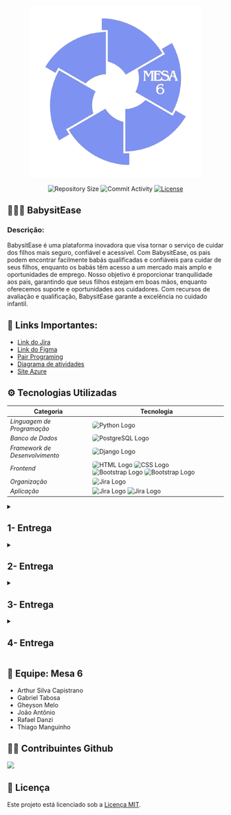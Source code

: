 <p align="center">
    <img src="https://github.com/mesa-6/BabysitEase/blob/main/prints/326804941-ae494e15-e114-47ec-ae2b-559e54894a77-removebg-preview.png" >
</p>
<p align="center">
    <img src="https://img.shields.io/github/repo-size/mesa-6/BabysitEase?style=flat" alt="Repository Size" />
    <img src="https://img.shields.io/github/commit-activity/t/mesa-6/BabysitEase?style=flat&logo=github" alt="Commit Activity" />
    <a href="LICENSE.md">
       <img src="https://img.shields.io/github/license/mesa-6/BabysitEase?style=flat" alt="License" />
    </a>
</p>

<h2>👩‍👧‍👦 BabysitEase</h2>
<h3>Descrição:</h3>
<p>
    BabysitEase é uma plataforma inovadora que visa tornar o serviço de cuidar dos filhos mais seguro, confiável e acessível. Com BabysitEase, os pais podem encontrar facilmente babás qualificadas e confiáveis para cuidar de seus filhos, enquanto os babás têm acesso a um mercado mais amplo e oportunidades de emprego. Nosso objetivo é proporcionar tranquilidade aos pais, garantindo que seus filhos estejam em boas mãos, enquanto oferecemos suporte e oportunidades aos cuidadores. Com recursos de avaliação e qualificação, BabysitEase garante a excelência no cuidado infantil.
</p>

<h2>🔗 Links Importantes:</h2>
<ul>
    <li><a href="https://projeto-fds.atlassian.net/jira/software/projects/EW/boards/2">Link do Jira</a></li>
    <li><a href="https://www.figma.com/file/KL098ypwC8jrrPUnRASYJm?type=design">Link do Figma</a></li>
    <li><a href= "https://docs.google.com/document/d/1ZeMPv2CfbcyNhzv-Cb_9LR-AF1_GywFmJ9sGfoS8dUs/edit#heading=h.owlmmn8nicl2">Pair Programing</a></li>
    <li><a href="https://www.canva.com/design/DAGBN2aJywo/PVQshni4un3jY-upetIfXg/edit?utm_content=DAGBN2aJywo&utm_campaign=designshare&utm_medium=link2&utm_source=sharebutton">Diagrama de atividades</a></li>
    <li><a href="https://babysitease.azurewebsites.net/">Site Azure</a></li>
</ul>

## ⚙ Tecnologias Utilizadas

| Categoria                   | Tecnologia                                                                           |
|-----------------------------|--------------------------------------------------------------------------------------|
| *Linguagem de Programação*  | <img src="https://img.shields.io/badge/Python-3776AB?style=for-the-badge&logo=python&logoColor=white" alt="Python Logo" style="border-radius: 5px;"> |
| *Banco de Dados*            | <img src="https://img.shields.io/badge/PostgreSQL-316192?style=for-the-badge&logo=postgresql&logoColor=white" alt="PostgreSQL Logo" style="border-radius: 5px;"> |
| *Framework de Desenvolvimento* | <img src="https://img.shields.io/badge/Django-092E20?style=for-the-badge&logo=django&logoColor=white" alt="Django Logo" style="border-radius: 5px;"> |
| *Frontend*                     | <img src="https://img.shields.io/badge/HTML-239120?style=for-the-badge&logo=html5&logoColor=white" alt="HTML Logo" style="border-radius: 5px;"> <img src="https://img.shields.io/badge/CSS-239120?&style=for-the-badge&logo=css3&logoColor=white" alt="CSS Logo" style="border-radius: 5px;"> <img src="https://img.shields.io/badge/Bootstrap-563D7C?style=for-the-badge&logo=bootstrap&logoColor=white" alt="Bootstrap Logo" style="border-radius: 5px;"> <img src="https://img.shields.io/badge/JavaScript-F7DF1E?style=for-the-badge&logo=javascript&logoColor=black" alt="Bootstrap Logo" style="border-radius: 5px;">|
| *Organização*                  | <img src="https://img.shields.io/badge/Jira-0052CC?style=for-the-badge&logo=Jira&logoColor=white" alt="Jira Logo" style="border-radius: 5px;"> |
|  *Aplicação*                  | <img src="https://img.shields.io/badge/Microsoft_Azure-0089D6?style=for-the-badge&logo=microsoft-azure&logoColor=white" alt="Jira Logo"> <img src="https://img.shields.io/badge/Google_chrome-4285F4?style=for-the-badge&logo=Google-chrome&logoColor=white" alt="Jira Logo">|
<details>
<summary><h2>1- Entrega</h2></summary>
<ul>
    <li><a href="https://www.youtube.com/watch?v=0sU1ZieJ0rc">Screencast</a></li>
    <h3>Quadro do Jira:</h3>
    <img src="prints/Backlog_Primeira-Entrega.jpeg"/>
    <img src="prints/Quadro_Primeira_Entrega.png"/>
</ul>
</details>
<details>
<summary><h2>2- Entrega</h2></summary>
<ul>
    <li><a href="https://www.youtube.com/watch?v=nnYU0FI4NGI">Screencast das três histórias</a></li>
    <li><a href="https://docs.google.com/document/d/1ZeMPv2CfbcyNhz</a><li>
    <li><a href="https://babysitease-fds.azurewebsites.net/">Site Azure</a></li>
    <h3>Quadro do Jira</h3>
    <img src="prints/QuadroJira-Entrega-dois.jpeg"/> 
    <h3> BugTracker: </h3>
    <img src="prints/BugTracker-Entrega2.jpeg"/>
</ul>
</details>
<details>
<summary><h2>3- Entrega</h2></summary>
<ul>
    <!-- Detalhes da terceira entrega aqui -->
    <h2>Videos:</h2>
    <li><a href = "https://www.youtube.com/watch?v=WMOjSOUMBHc">ScreenCast Lo Fi</a></li>
    <li><a href = "https://youtu.be/NA8YYmMfT-4">ScreenCast Testes automatizados</a></li>
    <li><a href = "https://www.youtube.com/watch?v=uRCAzswGDLg">ScreenCast Azure</a></li>
    <li><a href = "https://www.youtube.com/watch?v=4GfzXZ1GFZY">ScreenCast CI/CD</a></li>
    <h2>Diagrama:</h2>
    <li><a href="https://www.canva.com/design/DAGBN2aJywo/PVQshni4un3jY-upetIfXg/edit?utm_content=DAGBN2aJywo&utm_campaign=designshare&utm_medium=link2&utm_source=sharebutton">Diagrama de atividades</a></li>
    <h2>Bug Tracker: </h2>
        <img src="https://github.com/mesa-6/BabysitEase/blob/main/prints/Home%20-%20Google%20Chrome%2006_05_2024%2020_38_06.png">
    <h2>Quadro Jira: </h2>
        <img src ="https://github.com/mesa-6/BabysitEase/blob/main/prints/WhatsApp%20Image%202024-05-06%20at%2020.42.08.jpeg">
        
</ul>
</details>

<details>
<summary><h2>4- Entrega</h2></summary>
<ul>
    <!-- Detalhes da terceira entrega aqui -->
    <h2>Videos:</h2>
    <li><a href = "">ScreenCast Lo Fi</a></li>
    <li><a href = "https://youtu.be/NA8YYmMfT-4">ScreenCast Testes automatizados</a></li>
    <li><a href = " https://youtu.be/5I2CHOZSugY">ScreenCast Azure</a></li>
    <li><a href = "https://youtu.be/kU-9rmy91YY">ScreenCast CI/CD</a></li>
    <h2>Diagrama:</h2>
    <li><a href="https://www.canva.com/design/DAGBN2aJywo/PVQshni4un3jY-upetIfXg/edit?utm_content=DAGBN2aJywo&utm_campaign=designshare&utm_medium=link2&utm_source=sharebutton">Diagrama de atividades</a></li>
    <h2>Bug Tracker: </h2>
        <img src="">
    <h2>Quadro Jira: </h2>
        <img src ="https://github.com/mesa-6/BabysitEase/blob/main/prints/QuadroJira-Entrega-tres.PNG">
        
</ul>
</details>
    
<h2>👥 Equipe: Mesa 6</h2>
<ul>
    <li>Arthur Silva Capistrano</li>
    <li>Gabriel Tabosa</li>
    <li>Gheyson Melo</li>
    <li>João Antônio</li>
    <li>Rafael Danzi</li>
    <li>Thiago Manguinho</li>
</ul>

<h2>👩‍💻 Contribuintes Github</h2>
<a href="https://github.com/mesa-6/BabysitEase/graphs/contributors">
  <img src="https://contrib.rocks/image?repo=mesa-6/BabysitEase" />
</a>
<h2> 📝 Licença</h2>

Este projeto está licenciado sob a [Licença MIT](LICENSE).

